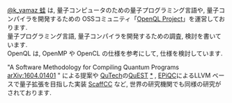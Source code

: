 [@k_yamaz 蛙](https://twitter.com/k_yamaz) は, 量子コンピュータのための量子プログラミング言語や, 量子コンパイラを開発するための
OSSコミュニティ「[OpenQL Project](http://openql.org)」を運営しております.  
量子プログラミング言語, 量子コンパイラを開発するための調査, 検討を書いています.  
OpenQL は, OpenMP や OpenCL の仕様を参考にして, 仕様を検討しています. 

"A Software Methodology for Compiling Quantum Programs [arXiv:1604.01401](https://arxiv.org/abs/1604.01401) " による提案や
[QuTech](https://qutech.nl/)の[QuEST](https://quest.qtechtheory.org/) [*](https://github.com/QuEST-Kit/QuEST) , [EPiQC](https://www.epiqc.cs.uchicago.edu/about)によるLLVM ベースで量子拡張を目指した実装 [ScaffCC](https://github.com/epiqc/ScaffCC) など, 
世界の研究機関でも同様の研究がされております.  

